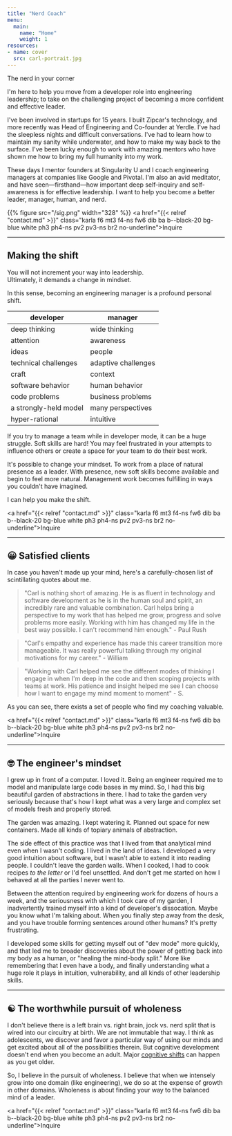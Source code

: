 ```yaml
---
title: "Nerd Coach"
menu:
  main:
    name: "Home"
    weight: 1
resources:
- name: cover
  src: carl-portrait.jpg
---
```


<div class="karla remark">The nerd in your corner</div>

I'm here to help you move from a developer role into engineering leadership; to take on the challenging project of becoming a more confident and effective leader.

I've been involved in startups for 15 years. I built Zipcar's technology, and more recently was Head of Engineering and Co-founder at Yerdle. I've had the sleepless nights and difficult conversations. I've had to learn how to maintain my sanity while underwater, and how to make my way back to the surface. I've been lucky enough to work with amazing mentors who have shown me how to bring my full humanity into my work.

These days I mentor founders at Singularity U and I coach engineering managers at companies like Google and Pivotal. I'm also an avid meditator, and have seen&mdash;firsthand&mdash;how important deep self-inquiry and self-awareness is for effective leadership. I want to help you become a better leader, manager, human, and nerd.

{{% figure src="/sig.png" width="328" %}}
<a href="{{< relref "contact.md" >}}" class="karla f6 mt3 f4-ns fw6 dib ba b--black-20 bg-blue white ph3 ph4-ns pv2 pv3-ns br2 no-underline">Inquire</a>

----
## Making the shift

You will not increment your way into leadership.  
Ultimately, it demands a change in mindset.  

In this sense, becoming an engineering manager is a profound personal shift.  

developer|manager
-----|-----
deep thinking|wide thinking
attention|awareness
ideas|people
technical challenges|adaptive challenges
craft|context
software behavior|human behavior
code problems|business problems
a strongly-held model|many perspectives
hyper-rational|intuitive

If you try to manage a team while in developer mode, it can be a huge struggle. Soft skills are hard! You may feel frustrated in your attempts to influence others or create a space for your team to do their best work.

It's possible to change your mindset. To work from a place of natural presence as a leader. With presence, new soft skills become available and begin to feel more natural. Management work becomes fulfilling in ways you couldn't have imagined.

I can help you make the shift.

<a href="{{< relref "contact.md" >}}" class="karla f6 mt3 f4-ns fw6 dib ba b--black-20 bg-blue white ph3 ph4-ns pv2 pv3-ns br2 no-underline">Inquire</a>

----
## 😀 Satisfied clients

In case you haven't made up your mind, here's a carefully-chosen list of scintillating quotes about me.

> "Carl is nothing short of amazing. He is as fluent in technology and software development as he is in the human soul and spirit, an incredibly rare and valuable combination. Carl helps bring a perspective to my work that has helped me grow, progress and solve problems more easily. Working with him has changed my life in the best way possible. I can't recommend him enough." - Paul Rush

> "Carl's empathy and experience has made this career transition more manageable. It was really powerful talking through my original motivations for my career." - William

> "Working with Carl helped me see the different modes of thinking I engage in when I'm deep in the code and then scoping projects with teams at work. His patience and insight helped me see I can choose how I want to engage my mind moment to moment" - S.

As you can see, there exists a set of people who find my coaching valuable.

<a href="{{< relref "contact.md" >}}" class="karla f6 mt3 f4-ns fw6 dib ba b--black-20 bg-blue white ph3 ph4-ns pv2 pv3-ns br2 no-underline">Inquire</a>

----
## 🤓 The engineer's mindset

I grew up in front of a computer. I loved it. Being an engineer required me to model and manipulate large code bases in my mind. So, I had this big beautiful garden of abstractions in there. I had to take the garden very seriously because that's how I kept what was a very large and complex set of models fresh and properly stored.   

The garden was amazing. I kept watering it. Planned out space for new containers. Made all kinds of topiary animals of abstraction.

The side effect of this practice was that I lived from that analytical mind even when I wasn't coding. I lived in the land of ideas. I developed a very good intuition about software, but I wasn't able to extend it into reading people. I couldn't leave the garden walls. When I cooked, I had to cook recipes _to the letter_ or I'd feel unsettled. And don't get me started on how I behaved at all the parties I never went to.

Between the attention required by engineering work for dozens of hours a week, and the seriousness with which I took care of my garden, I inadvertently trained myself into a kind of developer's dissocation. Maybe you know what I'm talking about. When you finally step away from the desk, and you have trouble forming sentences around other humans? It's pretty frustrating.

I developed some skills for getting myself out of "dev mode" more quickly, and that led me to broader discoveries about the power of getting back into my body as a human, or "healing the mind-body split." More like remembering that I even have a body, and finally understanding what a huge role it plays in intuition, vulnerability, and all kinds of other leadership skills.

----
## ☯️ The worthwhile pursuit of wholeness

I don't believe there is a left brain vs. right brain, jock vs. nerd split that is wired into our circuitry at birth. We are not immutable that way. I think as adolescents, we discover and favor a particular way of using our minds and get excited about all of the possibilities therein. But cognitive development doesn't end when you become an adult. Major [cognitive shifts](https://en.wikipedia.org/wiki/Constructive_developmental_framework) can happen as you get older.

So, I believe in the pursuit of wholeness. I believe that when we intensely grow into one domain (like engineering), we do so at the expense of growth in other domains. Wholeness is about finding your way to the balanced mind of a leader.

<a href="{{< relref "contact.md" >}}" class="karla f6 mt3 f4-ns fw6 dib ba b--black-20 bg-blue white ph3 ph4-ns pv2 pv3-ns br2 no-underline">Inquire</a>

